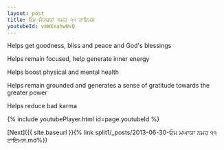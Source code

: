 ```yaml
---
layout: post
title: ਓਮ ਸੰਯਥਯਾ ਨਮਹ ੧੧ ਟਾਇਮਸ
youtubeId: vmWXxahwUsQ
---
```

 
 
Helps get goodness, bliss and peace and God's blessings
 
Helps remain focused, help generate inner energy 
 
Helps boost physical and mental health 
 
Helps remain grounded and generates a sense of gratitude towards the greater power 
 
Helps reduce bad karma
 
 
 
 


{% include youtubePlayer.html id=page.youtubeId %}
 
[Next]({{ site.baseurl }}{% link  split1/_posts/2013-06-30-ਓਮ ਮਘਾਯਾ ਨਮਹ ੧੧ ਟਾਇਮਸ.md%})
 
